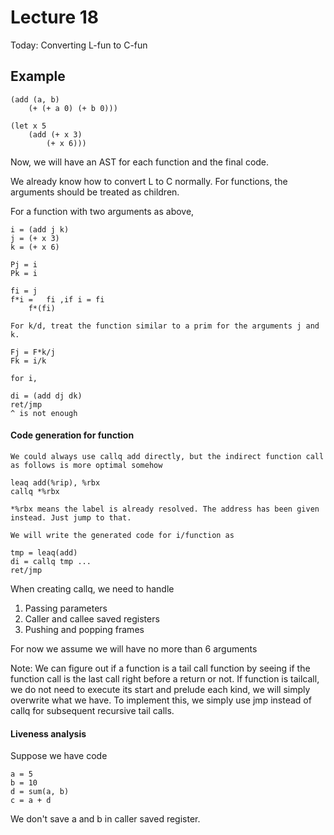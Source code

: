# Lecture 18

Today: Converting L-fun to C-fun

## Example

```
(add (a, b)
	(+ (+ a 0) (+ b 0)))
	
(let x 5
	(add (+ x 3)
		(+ x 6)))		
```

Now, we will have an AST for each function and the final code.

We already know how to convert L to C normally. For functions, the arguments should be treated as children.

For a function with two arguments as above,

```
i = (add j k)
j = (+ x 3)
k = (+ x 6)

Pj = i
Pk = i

fi = j
f*i =	fi ,if i = fi
	f*(fi)

For k/d, treat the function similar to a prim for the arguments j and k.

Fj = F*k/j
Fk = i/k

for i,

di = (add dj dk)
ret/jmp
^ is not enough

```

#### Code generation for function

```
We could always use callq add directly, but the indirect function call as follows is more optimal somehow

leaq add(%rip), %rbx
callq *%rbx

*%rbx means the label is already resolved. The address has been given instead. Just jump to that.

We will write the generated code for i/function as

tmp = leaq(add)
di = callq tmp ...
ret/jmp
```

When creating callq, we need to handle

1. Passing parameters
2. Caller and callee saved registers
3. Pushing and popping frames

For now we assume we will have no more than 6 arguments

Note: We can figure out if a function is a tail call function by seeing if the function call is the last call right before a return or not. If function is tailcall, we do not need to execute its start and prelude each kind, we will simply overwrite what we have. To implement this, we simply use jmp instead of callq for subsequent recursive tail calls.

#### Liveness analysis

Suppose we have code

```
a = 5
b = 10
d = sum(a, b)
c = a + d
```

We don't save a and b in caller saved register. 

